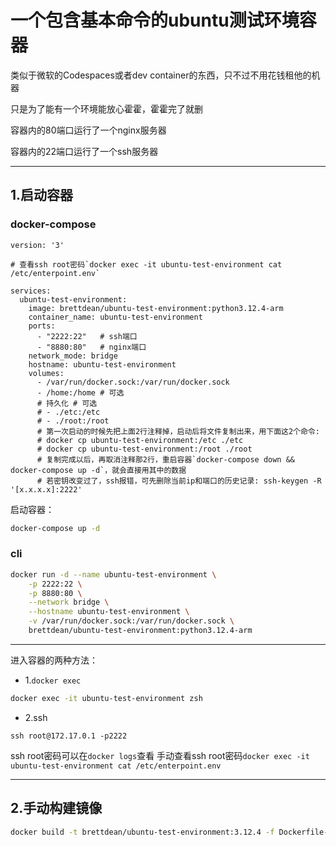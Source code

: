 # 一个包含基本命令的ubuntu测试环境容器

类似于微软的Codespaces或者dev container的东西，只不过不用花钱租他的机器

只是为了能有一个环境能放心霍霍，霍霍完了就删

容器内的80端口运行了一个nginx服务器

容器内的22端口运行了一个ssh服务器

---

## 1.启动容器

### docker-compose

```docker-compose
version: '3'

# 查看ssh root密码`docker exec -it ubuntu-test-environment cat /etc/enterpoint.env`

services:
  ubuntu-test-environment:
    image: brettdean/ubuntu-test-environment:python3.12.4-arm
    container_name: ubuntu-test-environment
    ports:
      - "2222:22"   # ssh端口
      - "8880:80"   # nginx端口
    network_mode: bridge
    hostname: ubuntu-test-environment
    volumes:
      - /var/run/docker.sock:/var/run/docker.sock
      - /home:/home # 可选
      # 持久化 # 可选
      # - ./etc:/etc
      # - ./root:/root
      # 第一次启动的时候先把上面2行注释掉，启动后将文件复制出来，用下面这2个命令:
      # docker cp ubuntu-test-environment:/etc ./etc
      # docker cp ubuntu-test-environment:/root ./root
      # 复制完成以后，再取消注释那2行，重启容器`docker-compose down && docker-compose up -d`，就会直接用其中的数据
      # 若密钥改变过了，ssh报错，可先删除当前ip和端口的历史记录: ssh-keygen -R '[x.x.x.x]:2222'

```


启动容器：

```bash
docker-compose up -d
```



### cli

```bash
docker run -d --name ubuntu-test-environment \
    -p 2222:22 \
    -p 8880:80 \
    --network bridge \
    --hostname ubuntu-test-environment \
    -v /var/run/docker.sock:/var/run/docker.sock \
    brettdean/ubuntu-test-environment:python3.12.4-arm
```





---

进入容器的两种方法：

 - 1.`docker exec`
```bash
docker exec -it ubuntu-test-environment zsh
```

 - 2.ssh
```
ssh root@172.17.0.1 -p2222
```
ssh root密码可以在`docker logs`查看
手动查看ssh root密码`docker exec -it ubuntu-test-environment cat /etc/enterpoint.env`

---



## 2.手动构建镜像


```bash
docker build -t brettdean/ubuntu-test-environment:3.12.4 -f Dockerfile-3.12.4 .
```
